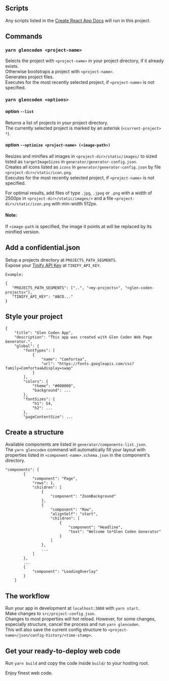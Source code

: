 ## Scripts

Any scripts listed in the [Create React App Docs](https://github.com/facebook/create-react-app) will run in this project.

## Commands

### `yarn glencoden <project-name>`


Selects the project with ```<project-name>``` in your project directory, if it already exists.<br />
Otherwise bootstraps a project with ```<project-name>```.<br />
Generates project files.<br />
Executes for the most recently selected project, if ```<project-name>``` is not specified.

### `yarn glencoden <options>`

#### option ```--list```

Returns a list of projects in your project directory.<br />
The currently selected project is marked by an asterisk (```<current-project> *```).

#### option ```--optimize <project-name> (<image-path>)```

Resizes and minifies all images in ```<project-dir>/static/images/``` to sized listed as ```targetImageSizes``` in ```generator/generator-config.json```.<br />
Creates all icons listed as ```icons``` in ```generator/generator-config.json``` by file ```<project-dir>/static/icon.png```.<br />
Executes for the most recently selected project, if ```<project-name>``` is not specified.

For optimal results, add files of type ```.jpg```, ```.jpeg``` or ```.png``` with a width of 2500px in ```<project-dir>/static/images/>``` and a file ```<project-dir>/static/icon.png``` with min-width 512px.

#### Note:
 
If ```<image-path``` is specified, the image it points at will be replaced by its minified version.

## Add a confidential.json

Setup a projects directory at ```PROJECTS_PATH_SEGMENTS```.<br />
Expose your [Tinify API Key](https://tinypng.com/developers) at ```TINIFY_API_KEY```.

```
Example:

{
   "PROJECTS_PATH_SEGMENTS": ["..", "<my-projects>", "<glen-coden-projects>"],
   "TINIFY_API_KEY": "ABCD..."
}
```

## Style your project

```
{
    "title": "Glen Coden App",
    "description": "This app was created with Glen Coden Web Page Generator.",
    "global": {
        "fontTypes": [
            {
                "name": "Comfortaa",
                "url": "https://fonts.googleapis.com/css?family=Comfortaa&display=swap"
            }
        ],
        "colors": {
            "theme": "#000000",
            "background": ...
        },
        "fontSizes": {
            "h1": 54,
            "h2": ...
        },
        "pageContentSize": ...
```

## Create a structure

Available components are listed in ```generator/components-list.json```.<br />
The ```yarn glencoden``` command will automatically fill your layout with properties listed in ```<component-name>.schema.json``` in the component's directory.

```
"components": [
        {
            "component": "Page",
            "rows": 1,
            "children": [
                {
                    "component": "ZoomBackground"
                },
                {
                    "component": "Row",
                    "alignSelf": "start",
                    "children": [
                        {
                            "component": "Headline",
                            "text": "Welcome to*Glen Coden Generator"
                        }
                    ]
                },
                ...
            ]
        },
        ...
        {
            "component": "LoadingOverlay"
        }
    ]
```

## The workflow

Run your app in development at ```localhost:3000``` with ```yarn start```.<br />
Make changes to ```src/project-config.json```.<br />
Changes to most properties will hot reload. However, for some changes, especially structure, cancel the process and run ```yarn glencoden```.<br />
This will also save the current config structure to ```<project-name>/json/config-history/<time-stamp>```.

## Get your ready-to-deploy web code

Run ```yarn build``` and copy the code inside ```build/``` to your hosting root.<br />

Enjoy finest web code.